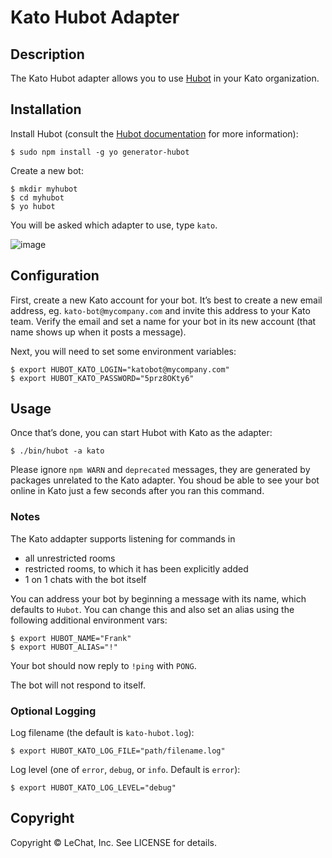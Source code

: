 # Kato Hubot Adapter

## Description

The Kato Hubot adapter allows you to use [Hubot](https://hubot.github.com) in your Kato organization.

## Installation

Install Hubot (consult the [Hubot documentation](https://github.com/github/hubot/tree/master/docs) for more information):

    $ sudo npm install -g yo generator-hubot

Create a new bot:

    $ mkdir myhubot
    $ cd myhubot
    $ yo hubot

You will be asked which adapter to use, type `kato`.

![image](https://cloud.githubusercontent.com/assets/7026/5053119/f7b3d6f8-6bfb-11e4-9359-10b3db318af7.png)

## Configuration

First, create a new Kato account for your bot. It’s best to create a new email address, eg. `kato-bot@mycompany.com` and invite this address to your Kato team. Verify the email and set a name for your bot in its new account (that name shows up when it posts a message).

Next, you will need to set some environment variables:

    $ export HUBOT_KATO_LOGIN="katobot@mycompany.com"
    $ export HUBOT_KATO_PASSWORD="5prz8OKty6"

## Usage

Once that’s done, you can start Hubot with Kato as the adapter:

    $ ./bin/hubot -a kato

Please ignore `npm WARN` and `deprecated` messages, they are generated by packages unrelated to the Kato adapter. You shoud be able to see your bot online in Kato just a few seconds after you ran this command.

### Notes

The Kato addapter supports listening for commands in

- all unrestricted rooms
- restricted rooms, to which it has been explicitly added
- 1 on 1 chats with the bot itself

You can address your bot by beginning a message with its name, which defaults to `Hubot`.
You can change this and also set an alias using the following additional environment vars:

    $ export HUBOT_NAME="Frank"
    $ export HUBOT_ALIAS="!"

Your bot should now reply to `!ping` with `PONG`.

The bot will not respond to itself.

### Optional Logging

Log filename (the default is `kato-hubot.log`):

    $ export HUBOT_KATO_LOG_FILE="path/filename.log"

Log level (one of `error`, `debug`, or `info`. Default is `error`):

    $ export HUBOT_KATO_LOG_LEVEL="debug"


## Copyright

Copyright &copy; LeChat, Inc. See LICENSE for details.
